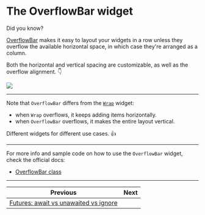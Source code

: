 # The OverflowBar widget

Did you know?

[OverflowBar](https://api.flutter.dev/flutter/widgets/OverflowBar-class.html) makes it easy to layout your widgets in a row unless they overflow the available horizontal space, in which case they're arranged as a column.

Both the horizontal and vertical spacing are customizable, as well as the overflow alignment. 👇

![](179.gif)

<!--

OverflowBar(
  // * Gap between children in the horizontal layout
  spacing: 8,
  // * Gap between children in the vertical layout (overflow)
  overflowSpacing: 4,
  // * Horizontal alignment of the children in the vertical layout
  overflowAlignment: OverflowBarAlignment.end,
  children: <Widget>[
    FilledButton(child: const Text('Option 1'), onPressed: () {}),
    FilledButton(child: const Text('Option 2'), onPressed: () {}),
    FilledButton(child: const Text('Option 3'), onPressed: () {}),
  ],
)

-->

---

Note that `OverflowBar` differs from the [`Wrap`](https://api.flutter.dev/flutter/widgets/Wrap-class.html) widget:

- when `Wrap` overflows, it keeps adding items horizontally.
- when `OverflowBar` overflows, it makes the entire layout vertical.

Different widgets for different use cases. 👍

---

For more info and sample code on how to use the `OverflowBar` widget, check the official docs:

- [OverflowBar class](https://api.flutter.dev/flutter/widgets/OverflowBar-class.html)

---

| Previous | Next |
| -------- | ---- |
| [Futures: await vs unawaited vs ignore](../0178-await-vs-unawaited-vs-ignore/index.md) |  |


<!-- TWITTER|https://x.com/biz84/status/1820812422245921275 -->
<!-- LINKEDIN|https://www.linkedin.com/posts/andreabizzotto_did-you-know-overflowbar-makes-it-easy-activity-7226578354865381376--dvx -->